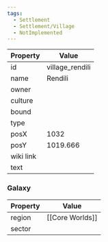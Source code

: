 ```yaml
---
tags:
  - Settlement
  - Settlement/Village
  - NotImplemented
---
```


| Property  | Value           |
| --------- | --------------- |
| id        | village_rendili |
| name      | Rendili         |
| owner     |                 |
| culture   |                 |
| bound     |                 |
| type      |                 |
| posX      | 1032            |
| posY      | 1019.666        |
| wiki link |                 |
| text      |                 |

### Galaxy
| Property | Value           |
| -------- | --------------- |
| region   | [[Core Worlds]] |
| sector   |                 |
